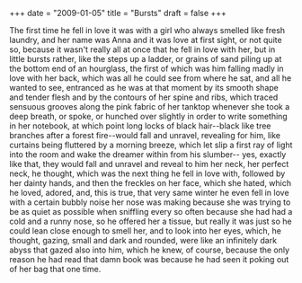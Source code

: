 +++
date = "2009-01-05"
title = "Bursts"
draft = false
+++

The first time he fell in love it was with a girl who always smelled like fresh laundry, and her name was Anna and it was love at first sight, or not quite so, because it wasn't really all at once that he fell in love with her, but in little bursts rather, like the steps up a ladder, or grains of sand piling up at the bottom end of an hourglass, the first of which was him falling madly in love with her back, which was all he could see from where he sat, and all he wanted to see, entranced as he was at that moment by its smooth shape and tender flesh and by the contours of her spine and ribs, which traced sensuous grooves along the pink fabric of her tanktop whenever she took a deep breath, or spoke, or hunched over slightly in order to write something in her notebook, at which point long locks of black hair--black like tree branches after a forest fire--would fall and unravel, revealing for him, like curtains being fluttered by a morning breeze, which let slip a first ray of light into the room and wake the dreamer within from his slumber-- yes, exactly like that, they would fall and unravel and reveal to him her neck, her perfect neck, he thought, which was the next thing he fell in love with, followed by her dainty hands, and then the freckles on her face, which she hated, which he loved, adored, and, this is true, that very same winter he even fell in love with a certain bubbly noise her nose was making because she was trying to be as quiet as possible when sniffling every so often because she had had a cold and a runny nose, so he offered her a tissue, but really it was just so he could lean close enough to smell her, and to look into her eyes, which, he thought, gazing, small and dark and rounded, were like an infinitely dark abyss that gazed also into him, which he knew, of course, because the only reason he had read that damn book was because he had seen it poking out of her bag that one time.
